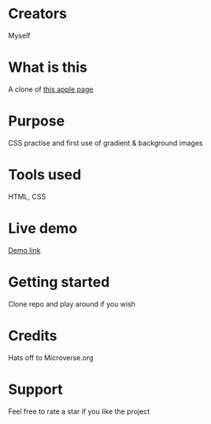 # Creators
Myself

# What is this
A clone of <a href="https://web.archive.org/web/20140228175622/http://www.apple.com/your-verse/">this apple page</a>

# Purpose
CSS practise and first use of gradient & background images

# Tools used
HTML, CSS

# Live demo
<a href="https://rawcdn.githack.com/dili021/Apple-clone/284dcd52c352a734cdd32587525b59aaf19be069/index.html">Demo link</a>

# Getting started
Clone repo and play around if you wish

# Credits
Hats off to Microverse.org

# Support
Feel free to rate a star if you like the project





